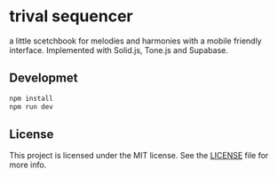 # trival sequencer

a little scetchbook for melodies and harmonies with a mobile friendly interface.
Implemented with Solid.js, Tone.js and Supabase.

## Developmet

```bash
npm install
npm run dev
```

## License

This project is licensed under the MIT license. See the [LICENSE](LICENSE) file
for more info.
